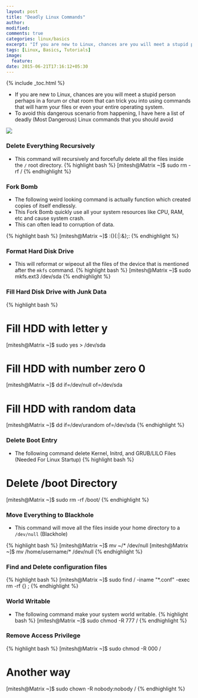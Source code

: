 ```yaml
---
layout: post
title: "Deadly Linux Commands"
author:
modified:
comments: true
categories: linux/basics
excerpt: "If you are new to Linux, chances are you will meet a stupid person perhaps in a forum or chat room that can trick you into using commands that will harm your files or even your entire operating system."
tags: [Linux, Basics, Tutorials]
image:
  feature:
date: 2015-06-21T17:16:12+05:30
---
```


{% include _toc.html %}

* If you are new to Linux, chances are you will meet a stupid person perhaps in a forum or chat room that can trick you into using commands that will harm your files or even your entire operating system.
* To avoid this dangerous scenario from happening, I have here a list of deadly (Most Dangerous) Linux commands that you should avoid

<img src="https://lh4.googleusercontent.com/-MMmhFydgamw/Tx1OEQeyRII/AAAAAAAABKg/23kyaDUseoo/s256-no/Dead.png">

### Delete Everything Recursively

* This command will recursively and forcefully delete all the files inside the `/` root directory.
{% highlight bash %}
[mitesh@Matrix ~]$ sudo rm -rf /
{% endhighlight %}

### Fork Bomb

* The following weird looking command is actually function which created copies of itself endlessly.
* This Fork Bomb quickly use all your system resources like CPU, RAM, etc and cause system crash.
* This can often lead to corruption of data.

{% highlight bash %}
[mitesh@Matrix ~]$ :(){:|:&};:
{% endhighlight %}

### Format Hard Disk Drive

* This will reformat or wipeout all the files of the device that is mentioned after the `mkfs` command.
{% highlight bash %}
[mitesh@Matrix ~]$ sudo mkfs.ext3 /dev/sda
{% endhighlight %}

### Fill Hard Disk Drive with Junk Data
{% highlight bash %}
# Fill HDD with letter y
[mitesh@Matrix ~]$ sudo yes > /dev/sda
# Fill HDD with number zero 0
[mitesh@Matrix ~]$ dd if=/dev/null of=/dev/sda
# Fill HDD with random data
[mitesh@Matrix ~]$  dd if=/dev/urandom of=/dev/sda
{% endhighlight %}

### Delete Boot Entry

* The following command delete Kernel, Initrd, and GRUB/LILO Files (Needed For Linux Startup)
{% highlight bash %}
# Delete /boot Directory
[mitesh@Matrix ~]$ sudo rm -rf /boot/
{% endhighlight %}

### Move Everything to Blackhole

* This command will move all the files inside your home directory to a `/dev/null` (Blackhole)

{% highlight bash %}
[mitesh@Matrix ~]$ mv ~/* /dev/null
[mitesh@Matrix ~]$ mv /home/username/* /dev/null
{% endhighlight %}

### Find and Delete configuration files
{% highlight bash %}
[mitesh@Matrix ~]$ sudo find / -iname "*.conf" -exec rm -rf  {} \;
{% endhighlight %}

### World Writable

* The following command make your system world writable.
{% highlight bash %}
[mitesh@Matrix ~]$ sudo chmod -R 777 /
{% endhighlight %}

### Remove Access Privilege

{% highlight bash %}
[mitesh@Matrix ~]$ sudo chmod -R 000 /
# Another way
[mitesh@Matrix ~]$ sudo chown -R nobody:nobody /
{% endhighlight %}
